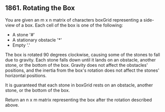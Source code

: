 ## 1861. Rotating the Box

You are given an m x n matrix of characters boxGrid representing a side-view of a box. Each cell of the box is one of the following:

- A stone '#'
- A stationary obstacle '\*'
- Empty '.'

The box is rotated 90 degrees clockwise, causing some of the stones to fall due to gravity. Each stone falls down until it lands on an obstacle, another stone, or the bottom of the box. Gravity does not affect the obstacles' positions, and the inertia from the box's rotation does not affect the stones' horizontal positions.

It is guaranteed that each stone in boxGrid rests on an obstacle, another stone, or the bottom of the box.

Return an n x m matrix representing the box after the rotation described above.
